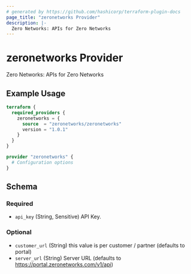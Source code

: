 ```yaml
---
# generated by https://github.com/hashicorp/terraform-plugin-docs
page_title: "zeronetworks Provider"
description: |-
  Zero Networks: APIs for Zero Networks
---
```


# zeronetworks Provider

Zero Networks: APIs for Zero Networks

## Example Usage

```terraform
terraform {
  required_providers {
    zeronetworks = {
      source  = "zeronetworks/zeronetworks"
      version = "1.0.1"
    }
  }
}

provider "zeronetworks" {
  # Configuration options
}
```

<!-- schema generated by tfplugindocs -->
## Schema

### Required

- `api_key` (String, Sensitive) API Key.

### Optional

- `customer_url` (String) this value is per customer / partner (defaults to portal)
- `server_url` (String) Server URL (defaults to https://portal.zeronetworks.com/v1/api)
